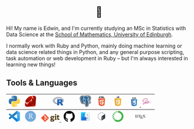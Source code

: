 <h1 align="center">
  👋
</h1>

Hi! My name is Edwin, and I'm currently studying an MSc in Statistics with Data Science at the [School of Mathematics, University of Edinburgh](https://www.maths.ed.ac.uk/school-of-mathematics).

I normally work with Ruby and Python, mainly doing machine learning or data science related things in Python, and any general purpose scripting, task automation or web development in Ruby – but I'm always interested in learning new things!

## Tools & Languages

<table>
	<thead>
		<tr>
			<th align="center">
                <a href="https://www.python.org/">
                    <img src="/img/python.svg" alt="Python" width="30px"/>
                </a>
			</th>
            <th align="center">
                <a href="https://www.ruby-lang.org/en/">
                    <img src="/img/ruby.svg" alt="Ruby" width="30px"/>
                </a>
			</th>
            <th align="center">
                <a href="https://www.r-project.org/about.html">
                    <img src="/img/r.svg" alt="R" width="30px"/>
                </a>
			</th>
            <th align="center">
                <a href="https://www.postgresql.org/">
                    <img src="/img/postgresql.svg" alt="PostgreSQL" width="30px"/>
                </a>
			</th>
            <th align="center">
                <a href="https://en.wikipedia.org/wiki/HTML">
                    <img src="/img/html.png" alt="HTML" width="30px"/>
                </a>
			</th>
            <th align="center">
                <a href="https://www.javascript.com/">
                    <img src="/img/js.png" alt="JavaScript" width="30px"/>
                </a>
			</th>
            <th align="center">
                <a href="https://en.wikipedia.org/wiki/CSS">
                    <img src="/img/css.png" alt="CSS" width="30px"/>
                </a>
                <a href="https://sass-lang.com/">
                    <img src="/img/sass.png" alt="SASS" width="30px"/>
                </a>
			</th>
		</tr>
        <tr>
			<th align="center">
                <a href="https://code.visualstudio.com/">
                    <img src="/img/vscode.png" alt="VS Code" width="30px"/>
                </a>
			</th>
            <th align="center">
                <a href="https://rstudio.com/">
                    <img src="/img/rstudio.svg" alt="RStudio" width="30px"/>
                </a>
			</th>
            <th align="center">
                <a href="https://git-scm.com/">
                    <img src="/img/git.svg" alt="Git" width="50px"/>
                </a>
                &nbsp;
                <a href="https://github.com/">
                    <img src="/img/github.svg" alt="GitHub" width="30px"/>
                </a>
			</th>
            <th align="center">
                <a href="https://apple.com/macos">
                    <img src="/img/macos.png" alt="MacOS" width="30px"/>
                </a>
			</th>
            <th align="center">
                <a href="https://www.gnu.org/software/bash/">
                    <img src="/img/bash.png" alt="Bash" width="30px"/>
                </a>
			</th>
            <th align="center">
                <a href="https://docs.conda.io/en/latest/">
                    <img src="/img/conda.png" alt="Conda" width="30px"/>
                </a>
            </th>
            <th align="center">
                <a href="https://www.latex-project.org/">
                    <img src="/img/latex.svg" alt="LaTeX" width="30px"/>
                </a>
			</th>
		</tr>
	</thead>
</table>

<!--
### Libraries

<details>
<summary>
    <b>Python</b>
</summary>
<p>

[`numpy`](https://numpy.org/),
[`pandas`](https://pandas.pydata.org/),
[`scikit-learn`](https://scikit-learn.org/stable/),
[`scipy`](https://www.scipy.org/),
[`matplotlib`](https://matplotlib.org/),
[`seaborn`](https://seaborn.pydata.org/),
[`jupyter`](https://jupyter.org/),
[`tensorflow`](https://www.tensorflow.org/),
[`torch`](https://pytorch.org/),
[`librosa`](https://librosa.org/)

</p>
</details>

<details>
<summary>
    <b>Ruby</b>
</summary>
<p>

[`sinatra`](http://sinatrarb.com/),
[`rails`](https://rubyonrails.org/) <sup><em>(limited)</em></sup>,
[`activerecord`](https://guides.rubyonrails.org/active_record_basics.html),
[`thor`](http://whatisthor.com/),
[`nokogiri`](https://nokogiri.org/),
[`rake`](https://github.com/ruby/rake),
[`rspec`](https://rspec.info/)

</p>
</details>

<details>
<summary>
    <b>R</b>
</summary>
<p>

[`tidyverse`](https://www.tidyverse.org/) ([`ggplot2`](https://ggplot2.tidyverse.org/), [`tibble`](https://tibble.tidyverse.org/), [`tidyr`](https://tidyr.tidyverse.org/),
[`dplyr`](https://dplyr.tidyverse.org/)),
[`plotly`](https://plotly.com/r/),
[`rvest`](https://cran.r-project.org/web/packages/rvest/index.html),
[`mice`](https://amices.org/mice/),
[`rjags`](https://cran.r-project.org/web/packages/rjags/index.html),
[`rmarkdown`](https://rmarkdown.rstudio.com/)

</p>
</details>
-->